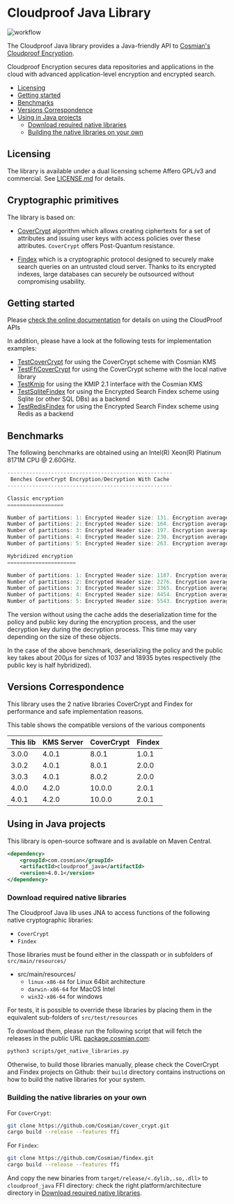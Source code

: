 # Cloudproof Java Library

![workflow](https://github.com/Cosmian/cloudproof_java/actions/workflows/maven.yml/badge.svg)

The Cloudproof Java library provides a Java-friendly API to [Cosmian's Cloudproof Encryption](https://docs.cosmian.com/cloudproof_encryption/use_cases_benefits/).

Cloudproof Encryption secures data repositories and applications in the cloud with advanced application-level encryption and encrypted search.

<!-- toc -->

- [Licensing](#licensing)
- [Getting started](#getting-started)
- [Benchmarks](#benchmarks)
- [Versions Correspondence](#versions-correspondence)
- [Using in Java projects](#using-in-java-projects)
  - [Download required native libraries](#download-required-native-libraries)
  - [Building the native libraries on your own](#building-the-native-libraries-on-your-own)

<!-- tocstop -->

## Licensing

The library is available under a dual licensing scheme Affero GPL/v3 and commercial. See [LICENSE.md](LICENSE.md) for details.

## Cryptographic primitives

The library is based on:

- [CoverCrypt](https://github.com/Cosmian/cover_crypt) algorithm which allows
creating ciphertexts for a set of attributes and issuing user keys with access
policies over these attributes. `CoverCrypt` offers Post-Quantum resistance.

- [Findex](https://github.com/Cosmian/findex) which is a cryptographic protocol designed to securely make search queries on
an untrusted cloud server. Thanks to its encrypted indexes, large databases can
securely be outsourced without compromising usability.

## Getting started

Please [check the online documentation](https://docs.cosmian.com/cloudproof_encryption/use_cases_benefits/) for details on using the CloudProof APIs

In addition, please have a look at the following tests for implementation examples:

- [TestCoverCrypt](./src/test/java/com/cosmian/TestKmsCoverCrypt.java) for using the CoverCrypt scheme with Cosmian KMS
- [TestFfiCoverCrypt](./src/test/java/com/cosmian/TestNativeCoverCrypt.java) for using the CoverCrypt scheme with the local native library
- [TestKmip](./src/test/java/com/cosmian/TestKmip.java) for using the KMIP 2.1 interface with the Cosmian KMS
- [TestSqliteFindex](./src/test/java/com/cosmian/findex/TestSqlite.java) for using the Encrypted Search Findex scheme using Sqlite (or other SQL DBs) as a backend
- [TestRedisFindex](./src/test/java/com/cosmian/findex/TestRedis.java) for using the Encrypted Search Findex scheme using Redis as a backend

## Benchmarks

The following benchmarks are obtained using an Intel(R) Xeon(R) Platinum 8171M CPU @ 2.60GHz.

```c
-----------------------------------------------------
 Benches CoverCrypt Encryption/Decryption With Cache
-----------------------------------------------------

Classic encryption
==================

Number of partitions: 1: Encrypted Header size: 131. Encryption average time: 262971ns (262µs). Decryption average time: 221256ns (221µs)
Number of partitions: 2: Encrypted Header size: 164. Encryption average time: 347328ns (347µs). Decryption average time: 257798ns (257µs)
Number of partitions: 3: Encrypted Header size: 197. Encryption average time: 431084ns (431µs). Decryption average time: 411985ns (411µs)
Number of partitions: 4: Encrypted Header size: 230. Encryption average time: 513750ns (513µs). Decryption average time: 473802ns (473µs)
Number of partitions: 5: Encrypted Header size: 263. Encryption average time: 599409ns (599µs). Decryption average time: 536418ns (536µs)

Hybridized encryption
======================

Number of partitions: 1: Encrypted Header size: 1187. Encryption average time: 320732ns (320µs). Decryption average time: 232779ns (232µs)
Number of partitions: 2: Encrypted Header size: 2276. Encryption average time: 467049ns (467µs). Decryption average time: 273931ns (273µs)
Number of partitions: 3: Encrypted Header size: 3365. Encryption average time: 611346ns (611µs). Decryption average time: 315654ns (315µs)
Number of partitions: 4: Encrypted Header size: 4454. Encryption average time: 754446ns (754µs). Decryption average time: 358415ns (358µs)
Number of partitions: 5: Encrypted Header size: 5543. Encryption average time: 900514ns (900µs). Decryption average time: 400720ns (400µs)
```

The version without using the cache adds the deserialization time for the
policy and public key during the encryption process, and the user decryption
key during the decryption process. This time may vary depending on the size of
these objects.

In the case of the above benchmark, deserializing the policy and the public key
takes about 200µs for sizes of 1037 and 18935 bytes respectively (the public
key is half hybridized).

## Versions Correspondence

This library uses the 2 native libraries CoverCrypt and Findex for performance and safe implementation reasons.

This table shows the compatible versions of the various components

| This lib | KMS Server | CoverCrypt | Findex |
|----------|------------|------------|--------|
| 3.0.0    | 4.0.1      | 8.0.1      | 1.0.1  |
| 3.0.2    | 4.0.1      | 8.0.1      | 2.0.0  |
| 3.0.3    | 4.0.1      | 8.0.2      | 2.0.0  |
| 4.0.0    | 4.2.0      | 10.0.0     | 2.0.1  |
| 4.0.1    | 4.2.0      | 10.0.0     | 2.0.1  |

## Using in Java projects

This library is open-source software and is available on Maven Central.

```xml
<dependency>
    <groupId>com.cosmian</groupId>
    <artifactId>cloudproof_java</artifactId>
    <version>4.0.1</version>
</dependency>
```

### Download required native libraries

The Cloudproof Java lib uses JNA to access functions of the following native cryptographic libraries:

- `CoverCrypt`
- `Findex`

Those libraries must be found either in the classpath or in subfolders of `src/main/resources/`

- src/main/resources/
  - `linux-x86-64` for Linux 64bit architecture
  - `darwin-x86-64` for MacOS Intel
  - `win32-x86-64` for windows

For tests, it is possible to override these libraries by placing them in the equivalent sub-folders of `src/test/resources`

To download them, please run the following script that will fetch the releases in the public URL [package.cosmian.com](https://package.cosmian.com):

```bash
python3 scripts/get_native_libraries.py
```

Otherwise, to build those libraries manually, please check the CoverCrypt and Findex projects on Github: their `build` directory contains instructions on how to build the native libraries for your system.

### Building the native libraries on your own

For `CoverCrypt`:

```bash
git clone https://github.com/Cosmian/cover_crypt.git
cargo build --release --features ffi
```

For `Findex`:

```bash
git clone https://github.com/Cosmian/findex.git
cargo build --release --features ffi
```

And copy the new binaries from `target/release/<.dylib,.so,.dll>` to `cloudproof_java` FFI directory: check the right platform/architecture directory in [Download required native libraries](#download-required-native-libraries).
